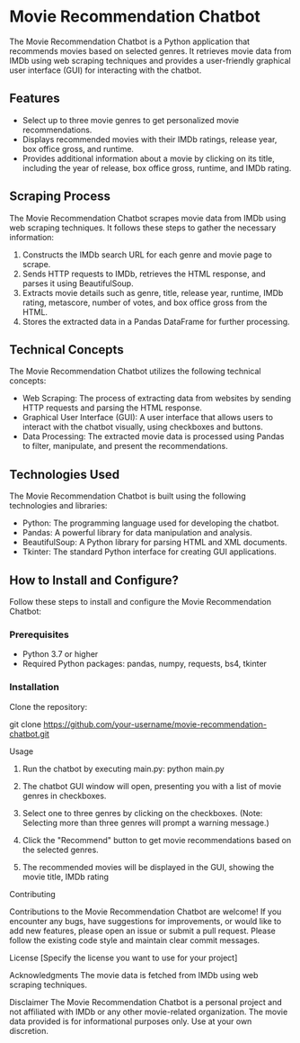 # Movie Recommendation Chatbot

The Movie Recommendation Chatbot is a Python application that recommends movies based on selected genres. It retrieves movie data from IMDb using web scraping techniques and provides a user-friendly graphical user interface (GUI) for interacting with the chatbot.

## Features

- Select up to three movie genres to get personalized movie recommendations.
- Displays recommended movies with their IMDb ratings, release year, box office gross, and runtime.
- Provides additional information about a movie by clicking on its title, including the year of release, box office gross, runtime, and IMDb rating.

## Scraping Process

The Movie Recommendation Chatbot scrapes movie data from IMDb using web scraping techniques. It follows these steps to gather the necessary information:

1. Constructs the IMDb search URL for each genre and movie page to scrape.
2. Sends HTTP requests to IMDb, retrieves the HTML response, and parses it using BeautifulSoup.
3. Extracts movie details such as genre, title, release year, runtime, IMDb rating, metascore, number of votes, and box office gross from the HTML.
4. Stores the extracted data in a Pandas DataFrame for further processing.

## Technical Concepts

The Movie Recommendation Chatbot utilizes the following technical concepts:

- Web Scraping: The process of extracting data from websites by sending HTTP requests and parsing the HTML response.
- Graphical User Interface (GUI): A user interface that allows users to interact with the chatbot visually, using checkboxes and buttons.
- Data Processing: The extracted movie data is processed using Pandas to filter, manipulate, and present the recommendations.

## Technologies Used

The Movie Recommendation Chatbot is built using the following technologies and libraries:

- Python: The programming language used for developing the chatbot.
- Pandas: A powerful library for data manipulation and analysis.
- BeautifulSoup: A Python library for parsing HTML and XML documents.
- Tkinter: The standard Python interface for creating GUI applications.

## How to Install and Configure?

Follow these steps to install and configure the Movie Recommendation Chatbot:

### Prerequisites

- Python 3.7 or higher
- Required Python packages: pandas, numpy, requests, bs4, tkinter

### Installation

Clone the repository:

git clone https://github.com/your-username/movie-recommendation-chatbot.git

Usage

1. Run the chatbot by executing main.py:  python main.py

2. The chatbot GUI window will open, presenting you with a list of movie genres in checkboxes.

3. Select one to three genres by clicking on the checkboxes. (Note: Selecting more than three genres will prompt a warning message.)

4. Click the "Recommend" button to get movie recommendations based on the selected genres.

5. The recommended movies will be displayed in the GUI, showing the movie title, IMDb rating


Contributing

Contributions to the Movie Recommendation Chatbot are welcome! If you encounter any bugs, have suggestions for improvements, or would like to add new features, please open an issue or submit a pull request. Please follow the existing code style and maintain clear commit messages.

License
[Specify the license you want to use for your project]

Acknowledgments
The movie data is fetched from IMDb using web scraping techniques.

Disclaimer
The Movie Recommendation Chatbot is a personal project and not affiliated with IMDb or any other movie-related organization. The movie data provided is for informational purposes only. Use at your own discretion.
